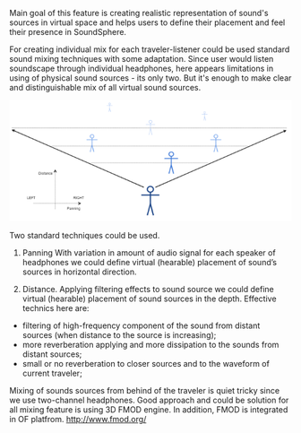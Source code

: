 Main goal of this feature is creating realistic representation of sound's sources in virtual space and helps users to define their placement and feel their presence in SoundSphere.

For creating individual mix for each traveler-listener could be used standard sound mixing techniques with some adaptation.
Since user would listen soundscape through individual headphones, here appears limitations in using of physical sound sources - its only two.  But it's enough to make clear and distinguishable mix of all  virtual sound sources. 

![mixing](../project_images/mixing.png?raw=true "mixing")

Two standard techniques could be used.

1. Panning
With variation in amount of audio signal for each speaker of headphones we could define virtual (hearable) placement of sound’s sources in horizontal direction.    

2. Distance.
Applying filtering effects to sound source we could define virtual (hearable) placement of sound sources in the depth.
Effective technics here are:
- filtering of high-frequency component of the sound from distant sources  (when distance to the source is increasing);
- more reverberation applying and more dissipation to the sounds from distant sources; 
- small or no reverberation to closer sources and to the waveform of current traveler;

Mixing of sounds sources from behind of the traveler is quiet tricky since we use two-channel headphones. Good approach and could be solution for all mixing feature is using 3D FMOD engine. In addition, FMOD is integrated in OF platfrom.
http://www.fmod.org/

